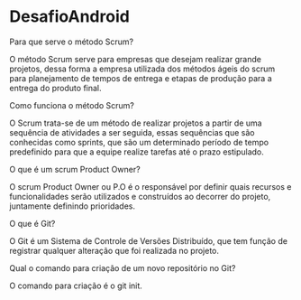 # DesafioAndroid

Para que serve o método Scrum?
<p>
	O método Scrum serve para empresas que desejam realizar grande projetos, dessa forma a empresa utilizada dos métodos ágeis do scrum para planejamento de tempos de entrega e etapas de produção para a entrega do produto final. 
	
<p>
<p>
Como funciona o método Scrum?
<p>
	O Scrum trata-se de um método de realizar projetos a partir de uma sequência de atividades a ser seguida, essas sequências que são conhecidas como sprints, que são um determinado período de tempo predefinido para que a equipe realize tarefas até o prazo estipulado.

<p>
<p>
O que é um scrum Product Owner?
<p>
	O scrum Product Owner ou P.O é o responsável por definir quais recursos e funcionalidades serão utilizados e construídos ao decorrer do projeto, juntamente definindo prioridades.
	
<p>
<p>

O que é Git?
<p>
	O Git é um Sistema de Controle de Versões Distribuído, que tem função de registrar qualquer alteração que foi realizada no projeto.
	
<p>
<p>

Qual o comando para criação de um novo repositório no Git?
<p>
	O comando para criação é o git init.

<p>
<p>


